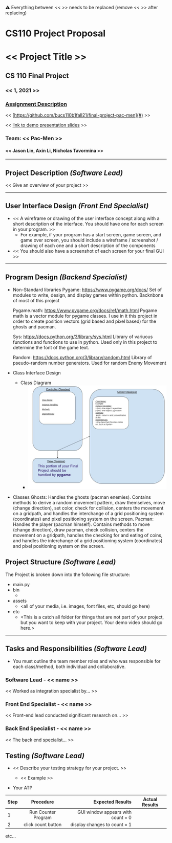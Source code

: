 :warning: Everything between << >> needs to be replaced (remove << >> after replacing)
# CS110 Project Proposal
# << Project Title >>
## CS 110 Final Project
### << 1, 2021 >>
### [Assignment Description](https://docs.google.com/document/d/1H4R6yLL7som1lglyXWZ04RvTp_RvRFCCBn6sqv-82ps/edit#)

<< [https://github.com/bucs110b1fall21/final-project-pac-men](#) >>

<< [link to demo presentation slides](#) >>

### Team: << Pac-Men >>
#### << Jason Lin, Axin Li, Nicholas Tavormina >>

***

## Project Description *(Software Lead)*
<< Give an overview of your project >>

***    

## User Interface Design *(Front End Specialist)*
* << A wireframe or drawing of the user interface concept along with a short description of the interface. You should have one for each screen in your program. >>
    * For example, if your program has a start screen, game screen, and game over screen, you should include a wireframe / screenshot / drawing of each one and a short description of the components
* << You should also have a screenshot of each screen for your final GUI >>

***        

## Program Design *(Backend Specialist)*
* Non-Standard libraries 
    Pygame: https://www.pygame.org/docs/
    Set of modules to write, design, and display games within python. Backnbone of most of this project

    Pygame.math: https://www.pygame.org/docs/ref/math.html
    Pygame math is a vector module for pygame classes. I use in it this project in order to create position vectors (grid based and pixel based) for the ghosts and pacman.

    Sys: https://docs.python.org/3/library/sys.html
    Library of variuous functions and functions to use in python. Used only in this project to determine the font of the game text.

    Random: https://docs.python.org/3/library/random.html
    Library of pseudo-random number generators. Used for random Enemy Movement

* Class Interface Design
    * Class Diagram
        * ![class diagram](assets/class_diagram.jpg)
        
* Classes
    Ghosts: Handles the ghosts (pacman enemies). Contains methods to derive a random movement pattern, draw themselves, move (change direction), set color, check for collision, centers the movement on a gridpath, and handles the interchange of a grid positioning system (coordinates) and pixel positioning system on the screen.
    Pacman: Handles the player (pacman himself). Contains methods to move (change direction), draw pacman, check collision, centers the movement on a gridpath, handles the checking for and eating of coins, and handles the interchange of a grid positioning system (coordinates) and pixel positioning system on the screen.

## Project Structure *(Software Lead)*

The Project is broken down into the following file structure:
* main.py
* bin
    * <all of your python files should go here>
* assets
    * <all of your media, i.e. images, font files, etc, should go here)
* etc
    * <This is a catch all folder for things that are not part of your project, but you want to keep with your project. Your demo video should go here.>

***

## Tasks and Responsibilities *(Software Lead)*
* You must outline the team member roles and who was responsible for each class/method, both individual and collaborative.

### Software Lead - << name >>

<< Worked as integration specialist by... >>

### Front End Specialist - << name >>

<< Front-end lead conducted significant research on... >>

### Back End Specialist - << name >>

<< The back end specialist... >>

## Testing *(Software Lead)*
* << Describe your testing strategy for your project. >>
    * << Example >>

* Your ATP

| Step                  | Procedure     | Expected Results  | Actual Results |
| ----------------------|:-------------:| -----------------:| -------------- |
|  1  | Run Counter Program  | GUI window appears with count = 0  |          |
|  2  | click count button  | display changes to count = 1 |                 |
etc...
